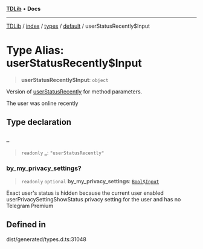 [**TDLib**](../../../../../../README.md) • **Docs**

***

[TDLib](../../../../../../modules.md) / [index](../../../../../README.md) / [types](../../../README.md) / [default](../README.md) / userStatusRecently$Input

# Type Alias: userStatusRecently$Input

> **userStatusRecently$Input**: `object`

Version of [userStatusRecently](userStatusRecently.md) for method parameters.

The user was online recently

## Type declaration

### \_

> `readonly` **\_**: `"userStatusRecently"`

### by\_my\_privacy\_settings?

> `readonly` `optional` **by\_my\_privacy\_settings**: [`Bool$Input`](Bool$Input.md)

Exact user's status is hidden because the current user enabled userPrivacySettingShowStatus privacy setting for the user and has no Telegram Premium

## Defined in

dist/generated/types.d.ts:31048

